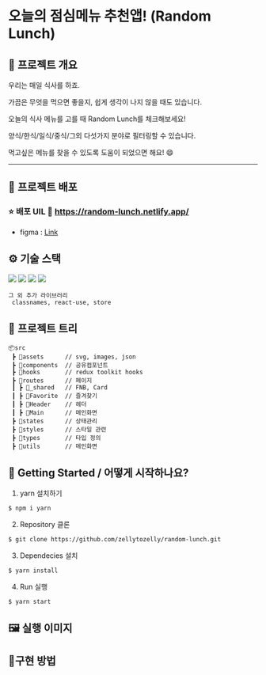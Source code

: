 # 오늘의 점심메뉴 추천앱! (Random Lunch)






## 📜 프로젝트 개요
우리는 매일 식사를 하죠. 

가끔은 무엇을 먹으면 좋을지, 쉽게 생각이 나지 않을 때도 있습니다.

오늘의 식사 메뉴를 고를 때 Random Lunch를 체크해보세요!

양식/한식/일식/중식/그외 다섯가지 분야로 필터링할 수 있습니다. 

먹고싶은 메뉴를 찾을 수 있도록 도움이 되었으면 해요! 😄

---
## 🔗 프로젝트 배포
### ⭐ 배포 UIL 🔗 https://random-lunch.netlify.app/

- figma : [Link](https://www.figma.com/file/lzQvxqmcmD7nS4go5pmobA/%EC%98%A4%EB%8A%98%EC%9D%98-%EB%A9%94%EB%89%B4?node-id=0%3A1)

## ⚙ 기술 스택
  <img src="https://img.shields.io/badge/TypeScript-v4.4.2-blue"/>
  <img src="https://img.shields.io/badge/React-v18.1.0-blue"/>
  <img src="https://img.shields.io/badge/Redux/toolkit-v1.8.1-blue"/>
  <img src="https://img.shields.io/badge/React Router Dom-v6.3.0-blue"/>

```
그 외 추가 라이브러리
 classnames, react-use, store
```

## 🎄 프로젝트 트리

```
📦src
 ┣ 📂assets      // svg, images, json
 ┣ 📂components  // 공유컴포넌트
 ┣ 📂hooks       // redux toolkit hooks
 ┣ 📂routes      // 페이지
 ┃ ┣ 📂_shared   // FNB, Card
 ┃ ┣ 📂Favorite  // 즐겨찾기 
 ┃ ┣ 📂Header    // 헤더
 ┃ ┣ 📂Main      // 메인화면
 ┣ 📂states      // 상태관리     
 ┣ 📂styles      // 스타일 관련
 ┣ 📂types       // 타입 정의
 ┣ 📂utils       // 메인화면

```
## 📍 Getting Started / 어떻게 시작하나요?

1. yarn 설치하기
```sh
$ npm i yarn
```

2. Repository 클론
```sh
$ git clone https://github.com/zellytozelly/random-lunch.git
```

3. Dependecies 설치
```sh
$ yarn install
```

4. Run 실행
```sh
$ yarn start
```

## 🖼 실행 이미지

## 🔧구현 방법

